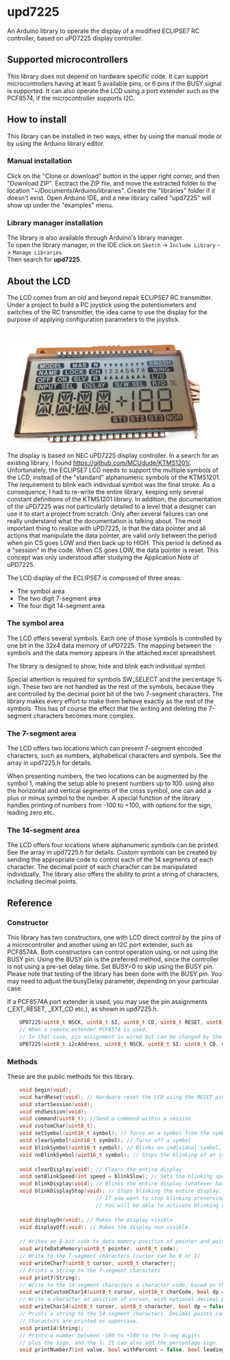 # upd7225
An Arduino library to operate the display of a modified ECLIPSE7 RC controller, based on uPD7225 display controller.


## Supported microcontrollers
This library does not depend on hardware specific code. It can support microcontrollers having at least 5 available pins, or 6 pins if the BUSY signal is supported. It can also operate the LCD using a port extender such as the PCF8574, if the microcontroller supports I2C.

## How to install
This library can be installed in two ways, ether by using the manual mode or by using the Arduino library editor.

### Manual installation
Click on the "Clone or download" button in the upper right corner, and then "Download ZIP". Exctract the ZIP file, and move the extracted folder to the location "~/Documents/Arduino/libraries". Create the "libraries" folder if it doesn't exist. Open Arduino IDE, and a new library called "upd7225" will show up under the "examples" menu.

### Library manager installation
The library is also available through Arduino's library manager. <br/> 
To open the library manager, in the IDE click on `Sketch` -> `Include Library` -> `Manage Libraries` <br/>
Then search for <b>upd7225</b>.

## About the LCD
The LCD comes from an old and beyond repair ECLIPSE7 RC transmitter. Under a project to build a PC joystick using the potentiometers and switches of the RC transmitter, the idea came to use the display for the purpose of applying configuration parameters to the joystick. 

<br/> <br/>
<img src="./images/lcd.jpg" width="450">

The display is based on NEC uPD7225 display controller. In a search for an existing library, I found https://github.com/MCUdude/KTMS1201/. Unfortunately, the ECLIPSE7 LCD needs to support the multiple symbols of the LCD, instead of the "standard" alphanumeric symbols of the KTMS1201. The requirement to blink each individual symbol was the final stroke. As a consequence, I had to re-write the entire library, keeping only several constant definitions of the KTMS1201 library. In addition, the documentation of the uPD7225 was not particularly detailed to a level that a designer can use it to start a project from scratch. Only after several failures can one really understand what the documentation is talking about. The most important thing to realize with uPD7225, is that the data pointer and all actions that manipulate the data pointer, are valid only between the period when pin CS goes LOW and then back up to HIGH. This period is defined as a "session" in the code. When CS goes LOW, the data pointer is reset. This concept was only understood after studying the Application Note of uPD7225.

The LCD display of the ECLIPSE7 is composed of three areas:
  - The symbol area
  - The two digit 7-segment area
  - The four digit 14-segment area

### The symbol area
The LCD offers several symbols. Each one of those symbols is controlled by one bit in the 32x4 data memory of uPD7225. The mapping between the symbols and the data memory appears in the attached excel spreadsheet.

The library is designed to show, hide and blink each individual symbol.

Special attention is required for symbols SW_SELECT and the percentage % sign. These two are not handled as the rest of the symbols, because they are controlled by the decimal point bit of the two 7-segment characters. The library makes every effort to make them behave exactly as the rest of the symbols. This has of course the effect that the writing and deleting the 7-segment characters becomes more complex.

### The 7-segment area
The LCD offers two locations which can present 7-segment encoded characters, such as numbers, alphabetical characters and symbols. See the array in upd7225.h for details.

When presenting numbers, the two locations can be augmented by the symbol 1, making the setup able to present numbers up to 100. using also the horizontal and vertical segments of the cross symbol, one can add a plus or minus symbol to the number. A special function of the library handles printing of numbers from -100 to +100, with options for the sign, leading zero etc.

### The 14-segment area
The LCD offers four locations where alphanumeric symbols can be printed. See the array in upd7225.h for details. Custom symbols can be created by sending the appropriate code to control each of the 14 segments of each character. The decimal point of each character can be manipulated individually. The library also offers the ability to print a string of characters, including decimal points.
    




## Reference

### Constructor
This library has two constructors, one with LCD direct control by the pins of a microcontroller and another using an I2C port extender, such as PCF8574A. Both constructors can control operation using, or not using the BUSY pin. Using the BUSY pin is the preferred method, since the controller is not using a pre-set delay time. Set BUSY=0 to skip using the BUSY pin. Please note that testing of the library has been done with the BUSY pin. You may need to adjust the busyDelay parameter, depending on your particular case.

If a PCF8574A port extender is used, you may use the pin assignments (_EXT_RESET, _EXT_CD etc.), as shown in upd7225.h.
``` c++
    UPD7225(uint8_t NSCK, uint8_t SI, uint8_t CD, uint8_t RESET, uint8_t CS, uint8_t BUSY);
    // When a remote extender PCF8574 is used.
    // In that case, pin assignment is wired but can be changed by the user.
    UPD7225(uint8_t i2cAddress, uint8_t NSCK, uint8_t SI, uint8_t CD, uint8_t RESET, uint8_t CS, uint8_t BUSY);
```

### Methods
These are the public methods for this library.
``` c++
    void begin(void);
    void hardReset(void); // Hardware reset the LCD using the RESET pin
    void startSession(void);
    void endSession(void);
    void command(uint8_t); //Send a command within a session
    void customChar(uint8_t);
    void setSymbol(uint16_t symbol); // Turns on a symbol from the symbol library
    void clearSymbol(uint16_t symbol); // Turns off a symbol
    void blinkSymbol(uint16_t symbol); // Blinks an individual symbol, without interfering with other symbols. setBlinkSpeed() should have been set to blinkFast or blinkSlow for the blinking to take effect
    void noBlinkSymbol(uint16_t symbol); // Stops the blinking of an individual symbol

    void clearDisplay(void); // Clears the entire display
    void setBlinkSpeed(int speed = blinkSlow); // Sets the blinking speed to slow, fast or no blink.
    void blinkDisplay(void); // Blinks the entire display (whatever has been written and whatever will be written until blinking is turned off)
    void blinkDisplayStop(void); // Stops blinking the entire display. There is no memory kept of symbols that were blinking individually
                             // If you want to stop blinking preserving what was already blinking, just call setBlinkSpeed(blinkNone). 
                             // You will be able to activate blinking againg by calling setBlinkSpeed(blinkSlow) or setBlinkSpeed(blinkFast)

    void displayOn(void); // Makes the display visible
    void displayOff(void); // Makes the display non visible

    // Writes an 8-bit code to data memory position of pointer and pointer+1
    void writeDataMemory(uint8_t pointer, uint8_t code); 
    // Write to the 7-segment characters (cursor can be 0 or 1)   
    void writeChar7(uint8_t cursor, uint8_t character);
    // Prints a string to the 7-segment characters
    void print7(String);
    // Write to the 14-segment characters a character code, based on the encoding of the chip - see upd7225 manual (cursor can be 0 to 3)
    void writeCustomChar14(uint8_t cursor, uint16_t charCode, bool dp = false);
    // Write a character at position of cursor, with optional decimal point
    void writeChar14(uint8_t cursor, uint8_t character, bool dp = false);
    // Prints a string to the 14-segment characters. Decimal points can be included in the string for each of the characters.
    // Characters are printed as uppercase.
    void print14(String);
    // Prints a number between -100 to +100 to the 7-seg digits
    // plus the sign, and the 1. It can also add the percentage sign.
    void printNumber7(int value, bool withPercent = false, bool leadingZero = false, bool plusOnPositive = true);
```
